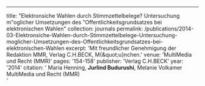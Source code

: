 ---
title: "Elektronsiche Wahlen durch Stimmzettelbelege? Untersuchung m&quot;oglicher Umsetzungen des &quot;Offentlichkeitsgrundsatzes bei elektronischen Wahlen"
collection: journals
permalink: /publications/2014-03-Elektronsiche-Wahlen-durch-Stimmzettelbelege-Untersuchung-moglicher-Umsetzungen-des-Offentlichkeitsgrundsatzes-bei-elektronischen-Wahlen
excerpt: 'Mit freundlicher Genehmigung der Redaktion MMR, Verlag C.H.BECK, M{\&quot;u}nchen.'
venue: 'MultiMedia und Recht (MMR)'
pages: '154-158'
publisher: 'Verlag C.H.BECK'
year: '2014'
citation: ' Maria Henning,  <b>Jurlind Budurushi</b>,  Melanie Volkamer</br> MultiMedia und Recht (MMR)</br>'